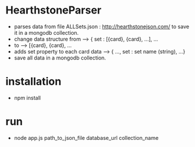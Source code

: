 # HearthstoneParser

* parses data from file ALLSets.json : http://hearthstonejson.com/ to save it in a mongodb collection.
* change data structure from --> { set : [{card}, {card}, ...], ... 
* to --> [{card}, {card}, ...
* adds set property to each card data  --> { ..., set : set name (string), ...}
* save all data in a mongodb collection. 

# installation

* npm install

# run

* node app.js path_to_json_file database_url collection_name